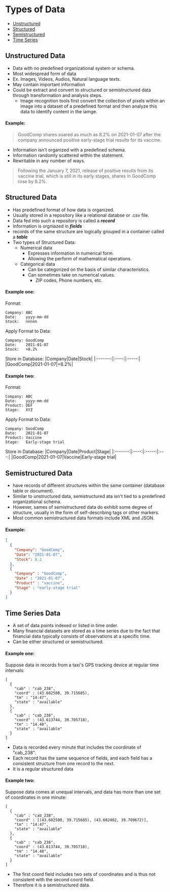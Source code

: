 # Types of Data

- [Unstructured](#unstructured-data)
- [Structured](#structured-data)
- [Semistructured](#semistructured-data)
- [Time Series](#time-series-data)

## Unstructured Data

- Data with no predefined organizational system or schema.
- Most widespread form of data
- Ex. Images, Videos, Audios, Natural language texts.
- May contain important information
- Could be extract and convert to structured or semistructured data through transformation and analysis steps.
  - Image recognition tools first convert the collection of pixels within an image into a dataset of a predefined format and then analyze this data to identify content in the iamge.

#### Example:

> GoodComp shares soared as much as 8.2% on 2021-01-07 after the company announced positive early-stage trial results for its vaccine.


- Information isn't organized with a predefined schema.
- Information randomly scattered within the statement.
- Rewritable in any number of ways.


> Following the January 7, 2021, release of positive results from its vaccine trial, which is still in its early stages, shares in GoodComp rose by 8.2%.


## Structured Data

- Has predefined format of how data is organized.
- Usually stored in a repository like a relational databse or .csv file.
- Data fed into such a repository is called a ***record***
- Information is orgniazed in ***fields***
- records of the same structure are logically grouped in a container called a ***table***
- Two types of Structured Data:
  - Numerical data
    - Expresses information in numerical form.
    - Allowing the perform of mathematical operations.
  - Categorical data
    - Can be categorized on the basis of similar characteristics.
    - Can sometimes take on numerical values.
      - ZIP codes, Phone numbers, etc.

#### Example one:

Format:
```
Company: ABC
Date: 	 yyyy-mm-dd
Stock: 	 nnnnn
```
Apply Format to Data:
```
Company: GoodComp
Date: 	 2021-01-07
Stock: 	 +8.2%
```
Store in Database: 
|Company|Date|Stock|
|:-------:|:----:|:-----:|
|GoodComp|2021-01-07|+8.2%|

#### Example two:

Format:
```
Company: ABC
Date: 	 yyyy-mm-dd
Product: DEF
Stage:   XYZ
```
Apply Format to Data:
```
Company: GoodComp
Date: 	 2021-01-07
Product: Vaccine
Stage:   Early-stage trial
```
Store in Database: 
|Company|Date|Product|Stage|
|:-------:|:----:|:-----:|:---:|
|GoodComp|2021-01-07|Vaccine|Early-stage trial|


## Semistructured Data

- have records of different structures within the same container (database table or document).
- Similar to unstructured data, semistructured ata isn't tied to a predefined organizational schema.
- However, sames of semistructured data do exhibit some degree of structure, usually in the form of self-describing tags or other markers.
- Most common semistructured data formats include XML and JSON.

#### Example:

``` JSON
[
  {
    "Company": "GoodComp",
    "Date": "2021-01-07",
    "Stock": 8.2
  },
  {
    "Company" : "GoodComp",
    "Date" : "2021-01-07",
    "Product" : "vaccine",
    "Stage" : "early-stage trial"
  }
]
```

## Time Series Data

- A set of data points indexed or listed in time order.
- Many financial datasets are stored as a time series due to the fact that financial data typically consists of observations at a specific time.
- Can be either structured or semistructured.

#### Example one:
Suppose data in records from a taxi's GPS tracking device at regular time intervals:
```
[
  {
    "cab" : "cab_238",
    "coord" : (43.602508, 39.715685),
    "tm" : "14:47",
    "state" : "available"
  },
  {
    "cab" : "cab_238",
    "coord" : (43.613744, 39.705718),
    "tm" : "14.48",
    "state" : "available"
  }
]
```
- Data is recorded every minute that includes the coordinate of "cab_238".
- Each record has the same sequence of fields, and each field has a consistent structure from one record to the next.
- It is a regular structured data

#### Example two:
Suppose data comes at unequal intervals, and data has more than one set of coordinates in one minute:

```
[
  {
    "cab" : "cab_238",
    "coord" : [(43.602508, 39.715685), (43.602402, 39.709672)],
    "tm" : "14:47",
    "state" : "available"
  },
  {
    "cab" : "cab_238",
    "coord" : (43.613744, 39.705718),
    "tm" : "14.48",
    "state" : "available"
  }
]
```
- The first coord field includes two sets of coordinates and is thus not consistent with the second coord field.
- Therefore it is a semistructured data.
